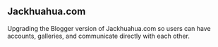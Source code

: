 ## Jackhuahua.com

Upgrading the Blogger version of Jackhuahua.com so users can have accounts, galleries, and communicate directly with each other.